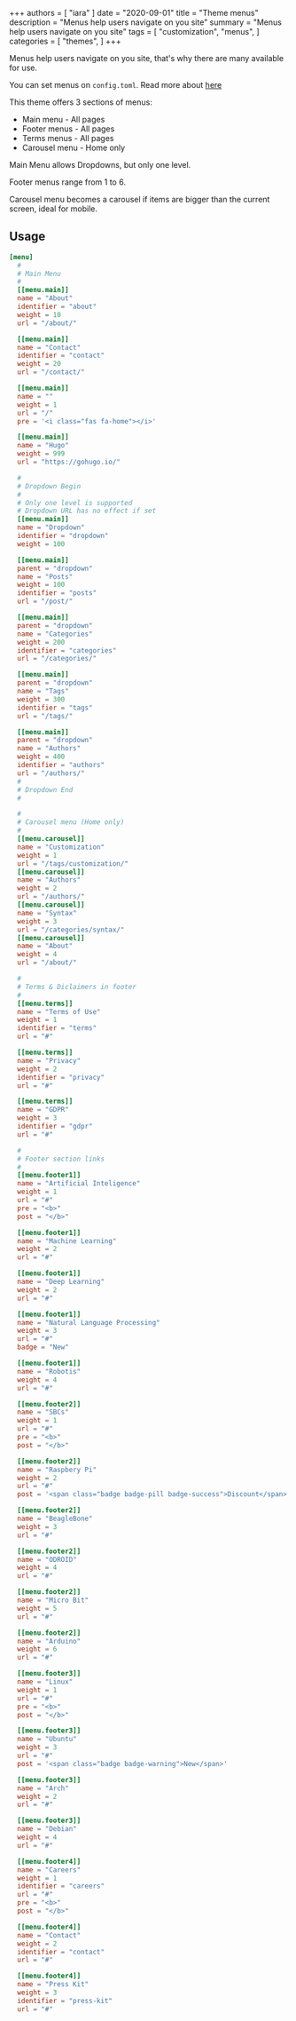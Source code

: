 +++
authors = [
    "iara"
]
date = "2020-09-01"
title = "Theme menus"
description = "Menus help users navigate on you site"
summary = "Menus help users navigate on you site"
tags = [
    "customization",
    "menus",
]
categories = [
    "themes",
]
+++

Menus help users navigate on you site, that's why there are many available for use.

You can set menus on `config.toml`. Read more about [here](https://gohugo.io/content-management/menus/)

This theme offers 3 sections of menus:

- Main menu - All pages
- Footer menus - All pages
- Terms menus - All pages
- Carousel menu - Home only

Main Menu allows Dropdowns, but only one level.

Footer menus range from 1 to 6.

Carousel menu becomes a carousel if items are bigger than the current screen, ideal for mobile.

## Usage

```toml
[menu]
  #
  # Main Menu
  #
  [[menu.main]]
  name = "About"
  identifier = "about"
  weight = 10
  url = "/about/"

  [[menu.main]]
  name = "Contact"
  identifier = "contact"
  weight = 20
  url = "/contact/"

  [[menu.main]]
  name = ""
  weight = 1
  url = "/"
  pre = '<i class="fas fa-home"></i>'

  [[menu.main]]
  name = "Hugo"
  weight = 999
  url = "https://gohugo.io/"

  #
  # Dropdown Begin
  #
  # Only one level is supported
  # Dropdown URL has no effect if set
  [[menu.main]]
  name = "Dropdown"
  identifier = "dropdown"
  weight = 100

  [[menu.main]]
  parent = "dropdown"
  name = "Posts"
  weight = 100
  identifier = "posts"
  url = "/post/"

  [[menu.main]]
  parent = "dropdown"
  name = "Categories"
  weight = 200
  identifier = "categories"
  url = "/categories/"

  [[menu.main]]
  parent = "dropdown"
  name = "Tags"
  weight = 300
  identifier = "tags"
  url = "/tags/"

  [[menu.main]]
  parent = "dropdown"
  name = "Authors"
  weight = 400
  identifier = "authors"
  url = "/authors/"
  #
  # Dropdown End
  #

  #
  # Carousel menu (Home only)
  #
  [[menu.carousel]]
  name = "Customization"
  weight = 1
  url = "/tags/customization/"
  [[menu.carousel]]
  name = "Authors"
  weight = 2
  url = "/authors/"
  [[menu.carousel]]
  name = "Syntax"
  weight = 3
  url = "/categories/syntax/"
  [[menu.carousel]]
  name = "About"
  weight = 4
  url = "/about/"

  #
  # Terms & Diclaimers in footer
  #
  [[menu.terms]]
  name = "Terms of Use"
  weight = 1
  identifier = "terms"
  url = "#"

  [[menu.terms]]
  name = "Privacy"
  weight = 2
  identifier = "privacy"
  url = "#"

  [[menu.terms]]
  name = "GDPR"
  weight = 3
  identifier = "gdpr"
  url = "#"

  #
  # Footer section links
  #
  [[menu.footer1]]
  name = "Artificial Inteligence"
  weight = 1
  url = "#"
  pre = "<b>"
  post = "</b>"

  [[menu.footer1]]
  name = "Machine Learning"
  weight = 2
  url = "#"

  [[menu.footer1]]
  name = "Deep Learning"
  weight = 2
  url = "#"

  [[menu.footer1]]
  name = "Natural Language Processing"
  weight = 3
  url = "#"
  badge = "New"

  [[menu.footer1]]
  name = "Robotis"
  weight = 4
  url = "#"

  [[menu.footer2]]
  name = "SBCs"
  weight = 1
  url = "#"
  pre = "<b>"
  post = "</b>"

  [[menu.footer2]]
  name = "Raspbery Pi"
  weight = 2
  url = "#"
  post = '<span class="badge badge-pill badge-success">Discount</span>'

  [[menu.footer2]]
  name = "BeagleBone"
  weight = 3
  url = "#"

  [[menu.footer2]]
  name = "ODROID"
  weight = 4
  url = "#"

  [[menu.footer2]]
  name = "Micro Bit"
  weight = 5
  url = "#"

  [[menu.footer2]]
  name = "Arduino"
  weight = 6
  url = "#"

  [[menu.footer3]]
  name = "Linux"
  weight = 1
  url = "#"
  pre = "<b>"
  post = "</b>"

  [[menu.footer3]]
  name = "Ubuntu"
  weight = 3
  url = "#"
  post = '<span class="badge badge-warning">New</span>'

  [[menu.footer3]]
  name = "Arch"
  weight = 2
  url = "#"

  [[menu.footer3]]
  name = "Debian"
  weight = 4
  url = "#"

  [[menu.footer4]]
  name = "Careers"
  weight = 1
  identifier = "careers"
  url = "#"
  pre = "<b>"
  post = "</b>"

  [[menu.footer4]]
  name = "Contact"
  weight = 2
  identifier = "contact"
  url = "#"

  [[menu.footer4]]
  name = "Press Kit"
  weight = 3
  identifier = "press-kit"
  url = "#"
```
